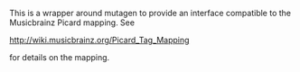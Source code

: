 This is a wrapper around mutagen to provide an interface compatible to
the Musicbrainz Picard mapping. See

  http://wiki.musicbrainz.org/Picard_Tag_Mapping

for details on the mapping.